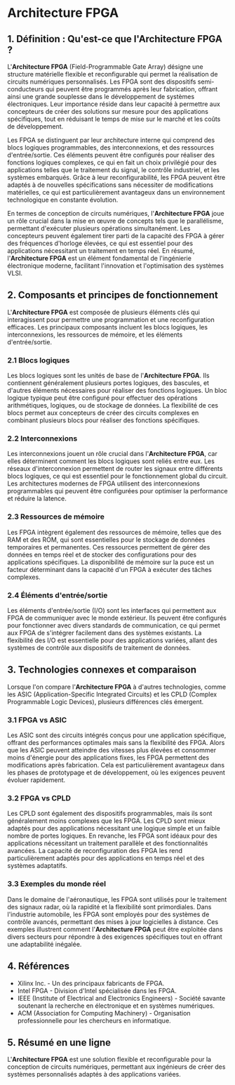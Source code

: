 # Architecture FPGA

## 1. Définition : Qu'est-ce que l'**Architecture FPGA** ?
L'**Architecture FPGA** (Field-Programmable Gate Array) désigne une structure matérielle flexible et reconfigurable qui permet la réalisation de circuits numériques personnalisés. Les FPGA sont des dispositifs semi-conducteurs qui peuvent être programmés après leur fabrication, offrant ainsi une grande souplesse dans le développement de systèmes électroniques. Leur importance réside dans leur capacité à permettre aux concepteurs de créer des solutions sur mesure pour des applications spécifiques, tout en réduisant le temps de mise sur le marché et les coûts de développement.

Les FPGA se distinguent par leur architecture interne qui comprend des blocs logiques programmables, des interconnexions, et des ressources d'entrée/sortie. Ces éléments peuvent être configurés pour réaliser des fonctions logiques complexes, ce qui en fait un choix privilégié pour des applications telles que le traitement du signal, le contrôle industriel, et les systèmes embarqués. Grâce à leur reconfigurabilité, les FPGA peuvent être adaptés à de nouvelles spécifications sans nécessiter de modifications matérielles, ce qui est particulièrement avantageux dans un environnement technologique en constante évolution.

En termes de conception de circuits numériques, l'**Architecture FPGA** joue un rôle crucial dans la mise en œuvre de concepts tels que le parallélisme, permettant d'exécuter plusieurs opérations simultanément. Les concepteurs peuvent également tirer parti de la capacité des FPGA à gérer des fréquences d'horloge élevées, ce qui est essentiel pour des applications nécessitant un traitement en temps réel. En résumé, l'**Architecture FPGA** est un élément fondamental de l'ingénierie électronique moderne, facilitant l'innovation et l'optimisation des systèmes VLSI.

## 2. Composants et principes de fonctionnement
L'**Architecture FPGA** est composée de plusieurs éléments clés qui interagissent pour permettre une programmation et une reconfiguration efficaces. Les principaux composants incluent les blocs logiques, les interconnexions, les ressources de mémoire, et les éléments d'entrée/sortie.

### 2.1 Blocs logiques
Les blocs logiques sont les unités de base de l'**Architecture FPGA**. Ils contiennent généralement plusieurs portes logiques, des bascules, et d'autres éléments nécessaires pour réaliser des fonctions logiques. Un bloc logique typique peut être configuré pour effectuer des opérations arithmétiques, logiques, ou de stockage de données. La flexibilité de ces blocs permet aux concepteurs de créer des circuits complexes en combinant plusieurs blocs pour réaliser des fonctions spécifiques.

### 2.2 Interconnexions
Les interconnexions jouent un rôle crucial dans l'**Architecture FPGA**, car elles déterminent comment les blocs logiques sont reliés entre eux. Les réseaux d'interconnexion permettent de router les signaux entre différents blocs logiques, ce qui est essentiel pour le fonctionnement global du circuit. Les architectures modernes de FPGA utilisent des interconnexions programmables qui peuvent être configurées pour optimiser la performance et réduire la latence.

### 2.3 Ressources de mémoire
Les FPGA intègrent également des ressources de mémoire, telles que des RAM et des ROM, qui sont essentielles pour le stockage de données temporaires et permanentes. Ces ressources permettent de gérer des données en temps réel et de stocker des configurations pour des applications spécifiques. La disponibilité de mémoire sur la puce est un facteur déterminant dans la capacité d'un FPGA à exécuter des tâches complexes.

### 2.4 Éléments d'entrée/sortie
Les éléments d'entrée/sortie (I/O) sont les interfaces qui permettent aux FPGA de communiquer avec le monde extérieur. Ils peuvent être configurés pour fonctionner avec divers standards de communication, ce qui permet aux FPGA de s'intégrer facilement dans des systèmes existants. La flexibilité des I/O est essentielle pour des applications variées, allant des systèmes de contrôle aux dispositifs de traitement de données.

## 3. Technologies connexes et comparaison
Lorsque l'on compare l'**Architecture FPGA** à d'autres technologies, comme les ASIC (Application-Specific Integrated Circuits) et les CPLD (Complex Programmable Logic Devices), plusieurs différences clés émergent.

### 3.1 FPGA vs ASIC
Les ASIC sont des circuits intégrés conçus pour une application spécifique, offrant des performances optimales mais sans la flexibilité des FPGA. Alors que les ASIC peuvent atteindre des vitesses plus élevées et consommer moins d'énergie pour des applications fixes, les FPGA permettent des modifications après fabrication. Cela est particulièrement avantageux dans les phases de prototypage et de développement, où les exigences peuvent évoluer rapidement.

### 3.2 FPGA vs CPLD
Les CPLD sont également des dispositifs programmables, mais ils sont généralement moins complexes que les FPGA. Les CPLD sont mieux adaptés pour des applications nécessitant une logique simple et un faible nombre de portes logiques. En revanche, les FPGA sont idéaux pour des applications nécessitant un traitement parallèle et des fonctionnalités avancées. La capacité de reconfiguration des FPGA les rend particulièrement adaptés pour des applications en temps réel et des systèmes adaptatifs.

### 3.3 Exemples du monde réel
Dans le domaine de l'aéronautique, les FPGA sont utilisés pour le traitement des signaux radar, où la rapidité et la flexibilité sont primordiales. Dans l'industrie automobile, les FPGA sont employés pour des systèmes de contrôle avancés, permettant des mises à jour logicielles à distance. Ces exemples illustrent comment l'**Architecture FPGA** peut être exploitée dans divers secteurs pour répondre à des exigences spécifiques tout en offrant une adaptabilité inégalée.

## 4. Références
- Xilinx Inc. - Un des principaux fabricants de FPGA.
- Intel FPGA - Division d'Intel spécialisée dans les FPGA.
- IEEE (Institute of Electrical and Electronics Engineers) - Société savante soutenant la recherche en électronique et en systèmes numériques.
- ACM (Association for Computing Machinery) - Organisation professionnelle pour les chercheurs en informatique.

## 5. Résumé en une ligne
L'**Architecture FPGA** est une solution flexible et reconfigurable pour la conception de circuits numériques, permettant aux ingénieurs de créer des systèmes personnalisés adaptés à des applications variées.